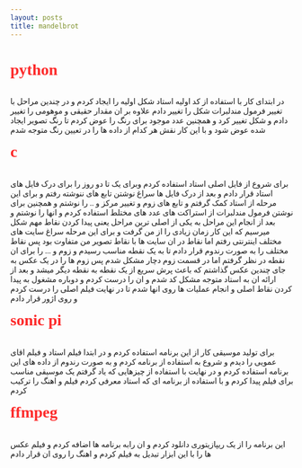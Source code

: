 ```yaml
---
layout: posts
title: mandelbrot
---
```


<h1 style="color: #fd2b2b;  font-family: roman;"> python </h1>
<p style="float:right;  font-family: roman;"> در ابتدای کار با استفاده از کد اولیه استاد شکل اولیه را ایجاد کردم و در چندین مراحل با تغییر فرمول مندلبرات شکل را تغییر دادم علاوه بر ان مقدار حقیقی و موهومی را تغییر دادم و شکل تغییر کرد و همچنین عدد موجود  برای رنگ را عوض کردم تا رنگ تصویر ایجاد شده عوض شود و با این کار نقش هر کدام از داده ها را در تعیین رنگ متوجه شدم </p> 
<h1 style="color: #fd2b2b;  font-family: roman;"> c </h1>
<p style="float:right;  font-family: roman;"> برای شروع از فایل اصلی استاد استفاده کردم وبرای یک تا دو روز را برای درک فایل های استاد قرار دادم و بعد از درک فایل ها سراغ نوشتن تابع های ننوشته رفتم و برای این مرحله از استاد کمک گرفتم و تابع های زوم و تغییر مرکز و .. را نوشتم و همچنین برای نوشتن فرمول مندلبرات از استراکت های عدد های مختلط استفاده کردم و انها را نوشتم و بعد از انجام این مراحل به یکی  از اصلی ترین مراحل یعنی پیدا کردن نقاط مهم شکل میرسیم که این کار زمان زیادی را از من گرفت و برای این مرحله سراغ سایت های مختلف اینترنتی رفتم اما نقاط در ان سایت ها با نقاط تصویر من متفاوت بود پس نقاط مختلف را به صورت رندوم قرار دادم تا به یک نقطه مناسب رسیدم و زوم و ... را برای ان نقطه در نظر گرفتم اما در قسمت زوم دچار مشکل شدم پس زوم ها را در یک عکس به جای چندین عکس گذاشتم که باعث پرش سریع از یک نقطه به نقطه دیگر میشد و بعد از ارائه ان به استاد متوجه مشکل کد شدم و ان را درست کردم و دوباره مشغول به پیدا کردن نقاط اصلی و انجام عملیات ها روی انها شدم تا در نهایت فیلم اصلی را درست کردم و روی اژور قرار دادم</p> 
<h1 style="color: #fd2b2b;  font-family: roman;"> sonic pi </h1>
<p style="float:right;  font-family: roman;"> برای تولید موسیقی کار از این برنامه استفاده کردم و در ابتدا فیلم استاد و فیلم اقای عمویی را دیدم و شروع به استفاده از برنامه کردم و به صورت رندوم از داده های این برنامه استفاده کردم و در نهایت با استفاده از چیزهایی که یاد گرفتم یک موسیقی مناسب برای فیلم پیدا کردم و با استفاده از برنامه ای که استاد معرفی کردم فیلم و اهنگ را ترکیب کردم </p>

<h1 style="color: #fd2b2b;  font-family: roman;"> ffmpeg </h1>
<p style="float:right;  font-family: roman;"> این برنامه را از یک ریپازیتوری دانلود کردم و ان رابه برنامه ها اضافه کردم و فیلم عکس ها را با این ابزار تبدیل به فیلم کردم و اهنگ را روی ان قرار دادم </p>